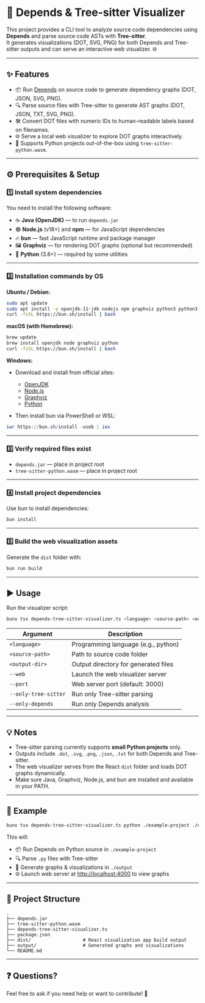 # 🚀 Depends & Tree-sitter Visualizer

This project provides a CLI tool to analyze source code dependencies using **Depends** and parse source code ASTs with **Tree-sitter**.  
It generates visualizations (DOT, SVG, PNG) for both Depends and Tree-sitter outputs and can serve an interactive web visualizer. 🌐

---

## ✨ Features

- 📦 Run [Depends](https://github.com/lucas-la/depends) on source code to generate dependency graphs (DOT, JSON, SVG, PNG).  
- 🔍 Parse source files with Tree-sitter to generate AST graphs (DOT, JSON, TXT, SVG, PNG).  
- 🛠️ Convert DOT files with numeric IDs to human-readable labels based on filenames.  
- 🌐 Serve a local web visualizer to explore DOT graphs interactively.  
- 🐍 Supports Python projects out-of-the-box using `tree-sitter-python.wasm`.  

---

## ⚙️ Prerequisites & Setup

### 1️⃣ Install system dependencies

You need to install the following software:

- ☕ **Java (OpenJDK)** — to run `depends.jar`  
- 🟢 **Node.js** (v18+) and **npm** — for JavaScript dependencies  
- 🔥 **bun** — fast JavaScript runtime and package manager  
- 🖼️ **Graphviz** — for rendering DOT graphs (optional but recommended)  
- 🐍 **Python** (3.8+) — required by some utilities  

---

### 2️⃣ Installation commands by OS

**Ubuntu / Debian:**
```bash
sudo apt update
sudo apt install -y openjdk-11-jdk nodejs npm graphviz python3 python3-pip
curl -fsSL https://bun.sh/install | bash
````

**macOS (with Homebrew):**

```bash
brew update
brew install openjdk node graphviz python
curl -fsSL https://bun.sh/install | bash
```

**Windows:**

* Download and install from official sites:

  * [OpenJDK](https://adoptium.net/)
  * [Node.js](https://nodejs.org/)
  * [Graphviz](https://graphviz.org/download/)
  * [Python](https://www.python.org/downloads/)
* Then install bun via PowerShell or WSL:

```powershell
iwr https://bun.sh/install -useb | iex
```

---

### 3️⃣ Verify required files exist

* `depends.jar` — place in project root
* `tree-sitter-python.wasm` — place in project root

---

### 4️⃣ Install project dependencies

Use bun to install dependencies:

```bash
bun install
```

---

### 5️⃣ Build the web visualization assets

Generate the `dist` folder with:

```bash
bun run build
```

---

## ▶️ Usage

Run the visualizer script:

```bash
bunx tsx depends-tree-sitter-visualizer.ts <language> <source-path> <output-dir> [--web] [--port <port>] [--only-tree-sitter] [--only-depends]
```

| Argument             | Description                          |
| -------------------- | ------------------------------------ |
| `<language>`         | Programming language (e.g., python)  |
| `<source-path>`      | Path to source code folder           |
| `<output-dir>`       | Output directory for generated files |
| `--web`              | Launch the web visualizer server     |
| `--port`             | Web server port (default: 3000)      |
| `--only-tree-sitter` | Run only Tree-sitter parsing         |
| `--only-depends`     | Run only Depends analysis            |

---

## 💡 Notes

* Tree-sitter parsing currently supports **small Python projects** only.
* Outputs include `.dot`, `.svg`, `.png`, `.json`, `.txt` for both Depends and Tree-sitter.
* The web visualizer serves from the React `dist` folder and loads DOT graphs dynamically.
* Make sure Java, Graphviz, Node.js, and bun are installed and available in your PATH.

---

## 📝 Example

```bash
bunx tsx depends-tree-sitter-visualizer.ts python ./example-project ./output --web --port 4000
```

This will:

* 📦 Run Depends on Python source in `./example-project`
* 🔍 Parse `.py` files with Tree-sitter
* 🎨 Generate graphs & visualizations in `./output`
* 🌐 Launch web server at [http://localhost:4000](http://localhost:4000) to view graphs

---

## 📁 Project Structure

```
.
├── depends.jar
├── tree-sitter-python.wasm
├── depends-tree-sitter-visualizer.ts
├── package.json
├── dist/                   # React visualization app build output
├── output/                 # Generated graphs and visualizations
└── README.md
```

---

## ❓ Questions?

Feel free to ask if you need help or want to contribute! 🙌

